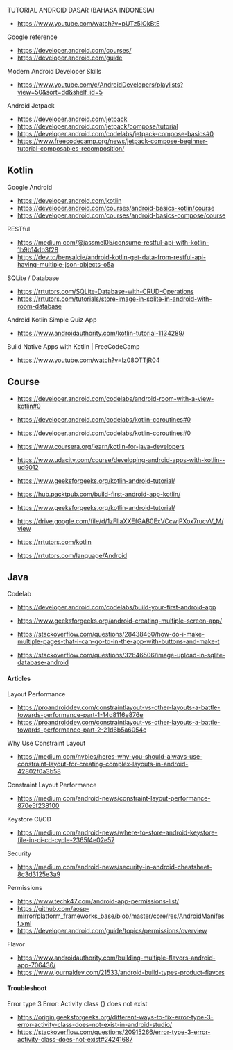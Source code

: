 TUTORIAL ANDROID DASAR (BAHASA INDONESIA)
- https://www.youtube.com/watch?v=pUTz5IOkBtE

Google reference
- https://developer.android.com/courses/
- https://developer.android.com/guide

Modern Android Developer Skills
- https://www.youtube.com/c/AndroidDevelopers/playlists?view=50&sort=dd&shelf_id=5

Android Jetpack
- https://developer.android.com/jetpack
- https://developer.android.com/jetpack/compose/tutorial
- https://developer.android.com/codelabs/jetpack-compose-basics#0
- https://www.freecodecamp.org/news/jetpack-compose-beginner-tutorial-composables-recomposition/

## Kotlin

Google Android
- https://developer.android.com/kotlin
- https://developer.android.com/courses/android-basics-kotlin/course
- https://developer.android.com/courses/android-basics-compose/course

RESTful
- https://medium.com/@jassmel05/consume-restful-api-with-kotlin-1b9b14db3f28
- https://dev.to/bensalcie/android-kotlin-get-data-from-restful-api-having-multiple-json-objects-o5a

SQLite / Database
- https://rrtutors.com/SQLite-Database-with-CRUD-Operations
- https://rrtutors.com/tutorials/store-image-in-sqlite-in-android-with-room-database

Android Kotlin Simple Quiz App
- https://www.androidauthority.com/kotlin-tutorial-1134289/

Build Native Apps with Kotlin | FreeCodeCamp
- https://www.youtube.com/watch?v=Iz08OTTjR04

## Course

- https://developer.android.com/codelabs/android-room-with-a-view-kotlin#0
- https://developer.android.com/codelabs/kotlin-coroutines#0
- https://developer.android.com/codelabs/kotlin-coroutines#0
- https://www.coursera.org/learn/kotlin-for-java-developers
- https://www.udacity.com/course/developing-android-apps-with-kotlin--ud9012

- https://www.geeksforgeeks.org/kotlin-android-tutorial/
- https://hub.packtpub.com/build-first-android-app-kotlin/
- https://www.geeksforgeeks.org/kotlin-android-tutorial/
- https://drive.google.com/file/d/1zFlIaXXEfGAB0ExVCcwjPXox7rucvV_M/view
- https://rrtutors.com/kotlin
- https://rrtutors.com/language/Android

## Java

Codelab
- https://developer.android.com/codelabs/build-your-first-android-app

- https://www.geeksforgeeks.org/android-creating-multiple-screen-app/
- https://stackoverflow.com/questions/28438460/how-do-i-make-multiple-pages-that-i-can-go-to-in-the-app-with-buttons-and-make-t
- https://stackoverflow.com/questions/32646506/image-upload-in-sqlite-database-android

#### Articles

Layout Performance
- https://proandroiddev.com/constraintlayout-vs-other-layouts-a-battle-towards-performance-part-1-14d8116e876e
- https://proandroiddev.com/constraintlayout-vs-other-layouts-a-battle-towards-performance-part-2-21d6b5a6054c

Why Use Constraint Layout
- https://medium.com/nybles/heres-why-you-should-always-use-constraint-layout-for-creating-complex-layouts-in-android-42802f0a3b58

Constraint Layout Performance
- https://medium.com/android-news/constraint-layout-performance-870e5f238100

Keystore CI/CD
- https://medium.com/android-news/where-to-store-android-keystore-file-in-ci-cd-cycle-2365f4e02e57

Security
- https://medium.com/android-news/security-in-android-cheatsheet-8c3d3125e3a9

Permissions
- https://www.techk47.com/android-app-permissions-list/
- https://github.com/aosp-mirror/platform_frameworks_base/blob/master/core/res/AndroidManifest.xml
- https://developer.android.com/guide/topics/permissions/overview

Flavor
- https://www.androidauthority.com/building-multiple-flavors-android-app-706436/
- https://www.journaldev.com/21533/android-build-types-product-flavors

#### Troubleshoot

Error type 3 Error: Activity class {} does not exist
- https://origin.geeksforgeeks.org/different-ways-to-fix-error-type-3-error-activity-class-does-not-exist-in-android-studio/
- https://stackoverflow.com/questions/20915266/error-type-3-error-activity-class-does-not-exist#24241687


